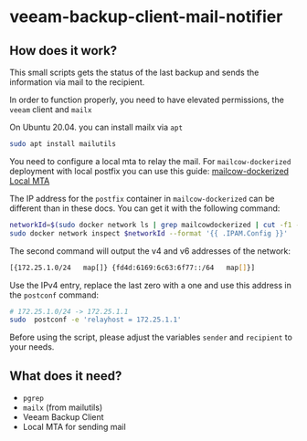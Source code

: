# veeam-backup-client-mail-notifier

## How does it work?

This small scripts gets the status of the last backup and sends the information via mail to the recipient.

In order to function properly, you need to have elevated permissions, the `veeam` client and `mailx`

On Ubuntu 20.04. you can install mailx via `apt`

```bash
sudo apt install mailutils
```

You need to configure a local mta to relay the mail. For `mailcow-dockerized` deployment with local postfix you can use this guide:
[mailcow-dockerized Local MTA](https://docs.mailcow.email/post_installation/firststeps-local_mta/)

The IP address for the `postfix` container in `mailcow-dockerized` can be different than in these docs. You can get it with the following command:

```bash
networkId=$(sudo docker network ls | grep mailcowdockerized | cut -f1 -d' ')
sudo docker network inspect $networkId --format '{{ .IPAM.Config }}'
```

The second command will output the v4 and v6 addresses of the network:
```bash
[{172.25.1.0/24   map[]} {fd4d:6169:6c63:6f77::/64   map[]}]
```

Use the IPv4 entry, replace the last zero with a one and use this address in the `postconf` command:

```bash
# 172.25.1.0/24 -> 172.25.1.1
sudo  postconf -e 'relayhost = 172.25.1.1'
```

Before using the script, please adjust the variables `sender` and `recipient` to your needs.

## What does it need?

- `pgrep`
- `mailx` (from mailutils)
- Veeam Backup Client
- Local MTA for sending mail